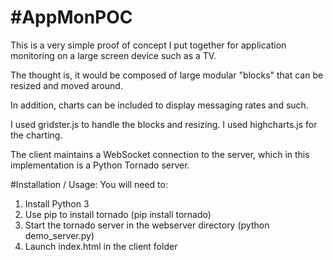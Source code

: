 #AppMonPOC
=========

This is a very simple proof of concept I put together for application monitoring on a large screen device such as a TV.

The thought is, it would be composed of large modular "blocks" that can be resized and moved around. 

In addition, charts can be included to display messaging rates and such.

I used gridster.js to handle the blocks and resizing. I used highcharts.js for the charting. 

The client maintains a WebSocket connection to the server, which in this implementation is a Python Tornado server.

#Installation / Usage:
You will need to:

1. Install Python 3
2. Use pip to install tornado (pip install tornado)
3. Start the tornado server in the webserver directory (python demo_server.py)
4. Launch index.html in the client folder
